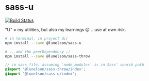 # sass-u

[![Build Status](https://travis-ci.org/lunelson/sass-u.svg?branch=master)](https://travis-ci.org/lunelson/sass-u)

"U" = my utilities, but also my learnings 😉 ...use at own risk.

```sh
# in terminal, in project dir
npm install --save @lunelson/sass-u

# ...and the peerDependency ;)
npm install --save @lunelson/sass-throw
```
```scss
// in sass file, assuming 'node_modules' is in Sass' search path
@import '@lunelson/sass-throw/index';
@import '@lunelson/sass-u/index';
```
